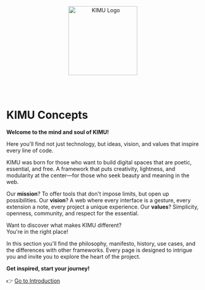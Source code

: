 <p align="center">
  <img src="/images/logo_kimu.png" alt="KIMU Logo" width="180" />
</p>
<br>
<br>

# KIMU Concepts

**Welcome to the mind and soul of KIMU!**

Here you'll find not just technology, but ideas, vision, and values that inspire every line of code.

KIMU was born for those who want to build digital spaces that are poetic, essential, and free. A framework that puts creativity, lightness, and modularity at the center—for those who seek beauty and meaning in the web.

Our **mission**? To offer tools that don't impose limits, but open up possibilities. Our **vision**? A web where every interface is a gesture, every extension a note, every project a unique experience. Our **values**? Simplicity, openness, community, and respect for the essential.

Want to discover what makes KIMU different?  
You're in the right place!

In this section you'll find the philosophy, manifesto, history, use cases, and the differences with other frameworks. Every page is designed to intrigue you and invite you to explore the heart of the project.

**Get inspired, start your journey!**

👉 [Go to Introduction](./introduction.md)
